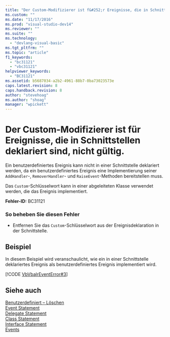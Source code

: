```yaml
---
title: "Der Custom-Modifizierer ist f&#252;r Ereignisse, die in Schnittstellen deklariert sind, nicht g&#252;ltig. | Microsoft Docs"
ms.custom: ""
ms.date: "11/17/2016"
ms.prod: "visual-studio-dev14"
ms.reviewer: ""
ms.suite: ""
ms.technology: 
  - "devlang-visual-basic"
ms.tgt_pltfrm: ""
ms.topic: "article"
f1_keywords: 
  - "bc31121"
  - "vbc31121"
helpviewer_keywords: 
  - "BC31121"
ms.assetid: b5687034-a2b2-4961-88b7-0ba73023573e
caps.latest.revision: 8
caps.handback.revision: 8
author: "stevehoag"
ms.author: "shoag"
manager: "wpickett"
---
```

# Der Custom-Modifizierer ist f&#252;r Ereignisse, die in Schnittstellen deklariert sind, nicht g&#252;ltig.
Ein benutzerdefiniertes Ereignis kann nicht in einer Schnittstelle deklariert werden, da ein benutzerdefiniertes Ereignis eine Implementierung seiner `AddHandler`\-, `RemoverHandler`\- und `RaiseEvent`\-Methoden bereitstellen muss.  
  
 Das `Custom`\-Schlüsselwort kann in einer abgeleiteten Klasse verwendet werden, die das Ereignis implementiert.  
  
 **Fehler\-ID:** BC31121  
  
### So beheben Sie diesen Fehler  
  
-   Entfernen Sie das `Custom`\-Schlüsselwort aus der Ereignisdeklaration in der Schnittstelle.  
  
## Beispiel  
 In diesem Beispiel wird veranschaulicht, wie ein in einer Schnittstelle deklariertes Ereignis als benutzerdefiniertes Ereignis implementiert wird.  
  
 [!CODE [VbVbalrEventError#3](../CodeSnippet/VS_Snippets_VBCSharp/VbVbalrEventError#3)]  
  
## Siehe auch  
 [Benutzerdefiniert – Löschen](http://msdn.microsoft.com/de-de/dc62be07-c896-4866-a533-982a661d143f)   
 [Event Statement](../../visual-basic/language-reference/statements/event-statement.md)   
 [Delegate Statement](../../visual-basic/language-reference/statements/delegate-statement.md)   
 [Class Statement](../../visual-basic/language-reference/statements/class-statement.md)   
 [Interface Statement](../../visual-basic/language-reference/statements/interface-statement.md)   
 [Events](../../visual-basic/programming-guide/language-features/events/events.md)